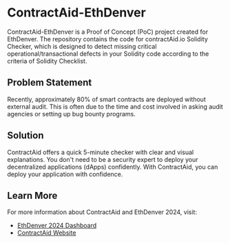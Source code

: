 # ContractAid-EthDenver

ContractAid-EthDenver is a Proof of Concept (PoC) project created for EthDenver. The repository contains the code for contractAid.io Solidity Checker, which is designed to detect missing critical operational/transactional defects in your Solidity code according to the criteria of Solidity Checklist.

## Problem Statement
Recently, approximately 80% of smart contracts are deployed without external audit. This is often due to the time and cost involved in asking audit agencies or setting up bug bounty programs.

## Solution
ContractAid offers a quick 5-minute checker with clear and visual explanations. You don't need to be a security expert to deploy your decentralized applications (dApps) confidently. With ContractAid, you can deploy your application with confidence.

## Learn More
For more information about ContractAid and EthDenver 2024, visit:
- [EthDenver 2024 Dashboard](https://devfolio.co/ethdenver2024/dashboard)
- [ContractAid Website](https://contractaid.io/)
